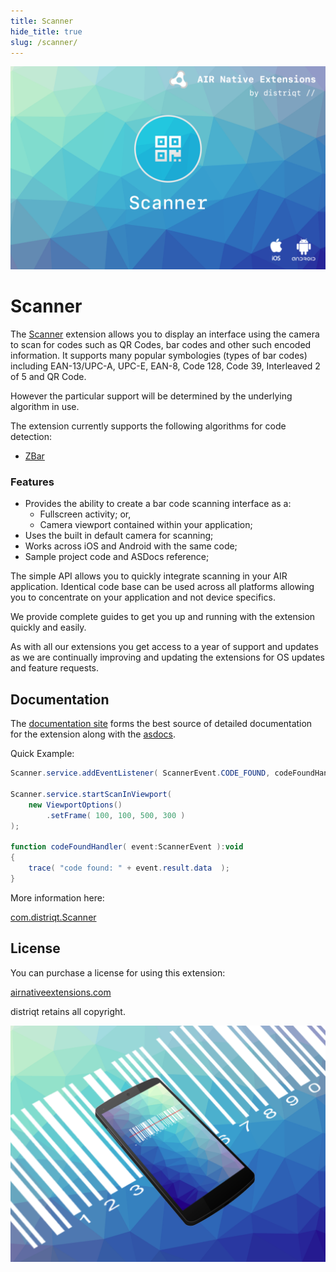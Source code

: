 ```yaml
---
title: Scanner
hide_title: true
slug: /scanner/
---
```


![](images/hero.png)


# Scanner

The [Scanner](https://airnativeextensions.com/extension/com.distriqt.Scanner) extension allows you to display an interface using the camera to scan for codes such as QR Codes, bar codes and other such encoded information. It supports many popular symbologies (types of bar codes) including EAN-13/UPC-A, UPC-E, EAN-8, Code 128, Code 39, Interleaved 2 of 5 and QR Code. 

However the particular support will be determined by the underlying algorithm in use.

The extension currently supports the following algorithms for code detection:

- [ZBar](http://zbar.sourceforge.net/) 


### Features

- Provides the ability to create a bar code scanning interface as a:
    - Fullscreen activity; or,
    - Camera viewport contained within your application;
- Uses the built in default camera for scanning;
- Works across iOS and Android with the same code;
- Sample project code and ASDocs reference;


The simple API allows you to quickly integrate scanning in your AIR application. 
Identical code base can be used across all platforms allowing you to concentrate on your application and not device specifics.

We provide complete guides to get you up and running with the extension quickly and easily.

As with all our extensions you get access to a year of support and updates as we are continually improving and updating the extensions for OS updates and feature requests.


## Documentation


The [documentation site](https://docs.airnativeextensions.com/docs/scanner/) forms the best source of detailed documentation for the extension along with the [asdocs](https://docs.airnativeextensions.com/asdocs/scanner/). 


Quick Example:

```actionscript
Scanner.service.addEventListener( ScannerEvent.CODE_FOUND, codeFoundHandler );

Scanner.service.startScanInViewport(
    new ViewportOptions()
        .setFrame( 100, 100, 500, 300 )
);

function codeFoundHandler( event:ScannerEvent ):void
{
	trace( "code found: " + event.result.data  );
}
```

More information here: 

[com.distriqt.Scanner](https://airnativeextensions.com/extension/com.distriqt.Scanner)



## License

You can purchase a license for using this extension:

[airnativeextensions.com](https://airnativeextensions.com/)

distriqt retains all copyright.




![](images/promo.png)
